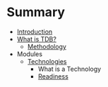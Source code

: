 # Summary

* [Introduction](README.md)
* [What is TDB?](chapter1.md)
   * [Methodology](methodology.md)
* Modules
   * [Technologies](technologies.md)
       * What is a Technology
       * [Readiness](readiness.md)

